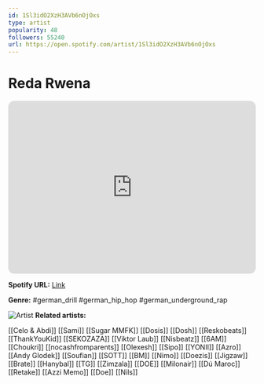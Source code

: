 ```yaml
---
id: 1Sl3idO2XzH3AVb6nOjOxs
type: artist
popularity: 48
followers: 55240
url: https://open.spotify.com/artist/1Sl3idO2XzH3AVb6nOjOxs
---
```

# Reda Rwena

<iframe style="border-radius:12px" src="https://open.spotify.com/embed/artist/1Sl3idO2XzH3AVb6nOjOxs" width="100%" height="352" frameBorder="0" allowfullscreen="" allow="autoplay; clipboard-write; encrypted-media; fullscreen; picture-in-picture" loading="lazy"></iframe>

**Spotify URL:** [Link](https://open.spotify.com/artist/1Sl3idO2XzH3AVb6nOjOxs)

**Genre:**  #german_drill #german_hip_hop #german_underground_rap

![Artist](https://i.scdn.co/image/ab6761610000e5ebd9fe627c11376c27356da4e3)
**Related artists:**

[[Celo & Abdi]]
[[Sami]]
[[Sugar MMFK]]
[[Dosis]]
[[Dosh]]
[[Reskobeats]]
[[ThankYouKid]]
[[SEKOZAZA]]
[[Viktor Laub]]
[[Nisbeatz]]
[[6AM]]
[[Choukri]]
[[nocashfromparents]]
[[Olexesh]]
[[Sipo]]
[[YONII]]
[[Azro]]
[[Andy Glodek]]
[[Soufian]]
[[SOTT]]
[[BM]]
[[Nimo]]
[[Doezis]]
[[Jigzaw]]
[[Brate]]
[[Hanybal]]
[[TG]]
[[Zimzala]]
[[DOE]]
[[Milonair]]
[[Dú Maroc]]
[[Retake]]
[[Azzi Memo]]
[[Doe]]
[[Nils]]
